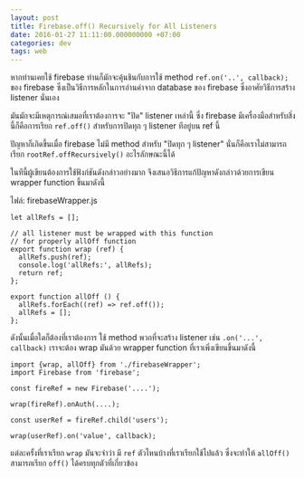 ```yaml
---
layout: post
title: Firebase.off() Recursively for All Listeners
date: 2016-01-27 11:11:00.000000000 +07:00
categories: dev
tags: web
---
```

หากท่านเคยใช้ firebase ท่านก็มักจะคุ้นชินกับการใช้ method `ref.on('..', callback);` ของ firebase ซึ่งเป็นวิธีการหลักในการอ่านค่าจาก database ของ firebase ซึ่งอาศัยวิธีการสร้าง listener นั่นเอง

มันมักจะมีเหตุการณ์เสมอที่เราต้องการจะ "ปิด" listener เหล่านี้ ซึ่ง firebase มีเครื่องมือสำหรับสิ่งนี้ก็คือการเรียก `ref.off()` สำหรับการปิดทุก ๆ listener ทีอยู่บน ref นี้ 

ปัญหาก็เกิดขึ้นเมื่อ firebase ไม่มี method สำหรับ "ปิดทุก ๆ listener" นั่นก็คือเราไม่สามารถ เรียก `rootRef.offRecursively()` อะไรลักษณะนี้ได้

ในทีนี้ผู้เขียนต้องการใช้ฟังก์ชันดังกล่าวอย่างมาก จึงเสนอวิธีการแก้ปัญหาดังกล่าวด้วยการเขียน wrapper function ขึ้นมาดังนี้

ไฟล์: firebaseWrapper.js
```
let allRefs = [];

// all listener must be wrapped with this function
// for properly allOff function
export function wrap (ref) {
  allRefs.push(ref);
  console.log('allRefs:', allRefs);
  return ref;
};

export function allOff () {
  allRefs.forEach((ref) => ref.off());
  allRefs = [];
};
```
ดังนั้นเมื่อใดก็ต้องที่เราต้องการ ใช้ method พวกที่จะสร้าง listener เช่น `.on('...', callback)` เราจะต้อง wrap มันด้วย wrapper function ที่เราเพิ่งเขียนขึ้นมาดังนี้

```
import {wrap, allOff} from './firebaseWrapper';
import Firebase from 'firebase';

const fireRef = new Firebase('....');

wrap(fireRef).onAuth(....);

const userRef = fireRef.child('users');

wrap(userRef).on('value', callback);

```
แต่ละครั้งที่เราเรียก `wrap` มันจะจำว่า มี `ref` ตัวไหนบ้างที่เราเรียกใช้ไปแล้ว ซึ่งจะทำให้ `allOff()` สามารถเรียก `off()` ได้ครบทุกตัวที่เกี่ยวข้อง
